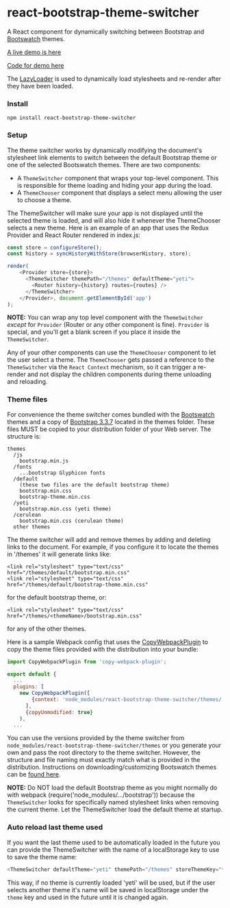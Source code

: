 # react-bootstrap-theme-switcher

A React component for dynamically switching between Bootstrap and [Bootswatch](https://bootswatch.com/) themes.

[A live demo is here](http://bst.ray3.io)

[Code for demo here](https://github.com/raythree/react-bootstrap-theme-switcher)

The [LazyLoader](https://github.com/LukasBombach/Lazyloader) is used to dynamically load stylesheets and re-render after they have been loaded.

### Install
```
npm install react-bootstrap-theme-switcher
```
### Setup
The theme switcher works by dynamically modifying the document's stylesheet link elements to switch between the default Bootstrap theme or one of the selected Bootswatch themes. There are two components:

 * A ```ThemeSwitcher``` component that wraps your top-level component. This is responsible for theme loading and hiding your app during the load.
 * A ```ThemeChooser``` component that displays a select menu allowing the user to choose a theme.

The ThemeSwitcher will make sure your app is not displayed until the selected theme is loaded, and will also hide it whenever the ThemeChooser selects a new theme. Here is an example of an app that uses the Redux Provider and React Router rendered in index.js:

```javascript
const store = configureStore();
const history = syncHistoryWithStore(browserHistory, store);

render(
    <Provider store={store}>
      <ThemeSwitcher themePath="/themes" defaultTheme="yeti">
        <Router history={history} routes={routes} />
      </ThemeSwitcher>
    </Provider>, document.getElementById('app')
);
```
**NOTE:** You can wrap any top level component with the ```ThemeSwitcher``` *except* for ```Provider``` (Router or any other component is fine). ```Provider``` is special, and you'll get a blank screen if you place it inside the ```ThemeSwitcher```.

Any of your other components can use the ```ThemeChooser``` component to let the user select a theme. The ```ThemeChooser``` gets passed a reference to the ```ThemeSwitcher``` via the ```React Context``` mechanism, so it can trigger a re-render and not display the children components during theme unloading and reloading.

### Theme files

For convenience the theme switcher comes bundled with the [Bootswatch](https://bootswatch.com/) themes and a copy of [Bootstrap 3.3.7](http://getbootstrap.com/) located in the themes folder. These files MUST be copied to your distribution folder of your Web server. The structure is:

```
themes
  /js
    bootstrap.min.js 
  /fonts
    ...bootstrap Glyphicon fonts
  /default
    (these two files are the default bootstrap theme)
    bootstrap.min.css
    bootstrap-theme.min.css
  /yeti
    bootstrap.min.css (yeti theme)
  /cerulean
    bootstrap.min.css (cerulean theme)
  other themes    
```

The theme switcher will add and remove themes by adding and deleting links to the document. For example, if you configure it to locate the themes in '/themes' it will generate links like:

```
<link rel="stylesheet" type="text/css" href="/themes/default/bootstrap.min.css"
<link rel="stylesheet" type="text/css" href="/themes/default/bootstrap-theme.min.css"
```

for the default bootstrap theme, or:

```
<link rel="stylesheet" type="text/css" href="/themes/<themeName>/bootstrap.min.css"
```

for any of the other themes.

Here is a sample Webpack config that uses the [CopyWebpackPlugin](https://github.com/kevlened/copy-webpack-plugin) to copy the theme files provided with the distribution into your bundle:

```javascript
import CopyWebpackPlugin from 'copy-webpack-plugin';

export default {
  ...
  plugins: [
    new CopyWebpackPlugin([
        {context: 'node_modules/react-bootstrap-theme-switcher/themes/', from: '**/*', to: 'themes/'}
      ],
      {copyUnmodified: true}
    ),
  ...  
```

You can use the versions provided by the theme switcher from ```node_modules/react-bootstrap-theme-switcher/themes``` or you generate your own and pass the root directory to the theme switcher. However, the structure and file naming must exactly match what is provided in the distribution. Instructions on downloading/customizing Bootswatch themes can be [found here](https://github.com/thomaspark/bootswatch).

**NOTE:** Do NOT load the default Bootstrap theme as you might normally do with webpack (require('node_modules/.../bootstrap')) because the ```ThemeSwitcher``` looks for specifically named stylesheet links when removing the current theme. Let the ThemeSwitcher load the default theme at startup.

### Auto reload last theme used

If you want the last theme used to be automatically loaded in the future you can provide the ThemeSwitcher with the name of a localStorage key to use to save the theme name:

```javascript
<ThemeSwitcher defaultTheme="yeti" themePath="/themes" storeThemeKey="theme" />
```
This way, if no theme is currently loaded 'yeti' will be used, but if the user selects another theme it's name will be saved in localStorage under the ```theme``` key and used in the future until it is changed again.

